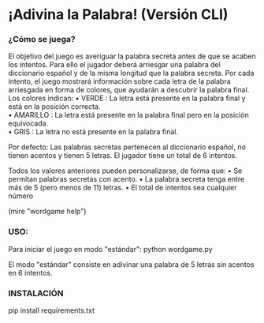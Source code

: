 <h1>¡Adivina la Palabra! (Versión CLI)</h1>


<h3>¿Cómo se juega?</h3>
 
 El objetivo del juego es averiguar la palabra secreta antes de que se
acaben los intentos.
 Para ello el jugador deberá arriesgar una palabra del diccionario español y
de la misma longitud que la palabra secreta.
 Por cada intento, el juego mostrará información sobre cada letra de la palabra
arriesgada en forma de colores, que ayudarán a descubrir la palabra final.
 Los colores indican:
  • <bold>VERDE</bold> : La letra está presente en la palabra final y está en la posición correcta.<br>
  • <bold>AMARILLO</bold> : La letra está presente en la palabra final pero en la posición equivocada.<br>
  • <bold>GRIS</bold> : La letra no está presente en la palabra final.<br>

Por defecto:
 Las palabras secretas pertenecen al diccionario español, no tienen acentos y tienen 5 letras.
 El jugador tiene un total de 6 intentos.

Todos los valores anteriores pueden personalizarse, de forma que:
  • Se permitan palabras secretas con acento.
  • La palabra secreta tenga entre más de 5 (pero menos de 11) letras.
  • El total de intentos sea cualquier número

(mire "wordgame help")


<h3>USO:</h3>
  Para iniciar el juego en modo "estándar":
        python wordgame.py
    
  El modo "estándar" consiste en adivinar una palabra de 5 letras sin acentos en 6 intentos.


<h3>INSTALACIÓN</h3>
pip install requirements.txt
